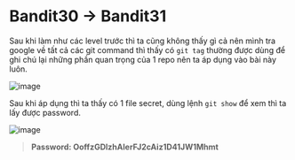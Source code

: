 # Bandit30 -> Bandit31

Sau khi làm như các level trước thì ta cũng không thấy gì cả nên mình tra google về tất cả các git command thì thấy có ` git tag ` thường được dùng để ghi chú lại những phần quan trọng của 1 repo nên ta áp dụng vào bài này luôn.

![image](https://github.com/hoangdat251004/write_up/assets/110254118/1bc2e3c5-a68f-4733-998a-5cc058050e50)

Sau khi áp dụng thì ta thấy có 1 file secret, dùng lệnh ` git show ` để xem thì ta lấy được password.

![image](https://github.com/hoangdat251004/write_up/assets/110254118/d56fd9f4-5f89-4c5b-bc51-a4c6658b22c0)

>**Password: OoffzGDlzhAlerFJ2cAiz1D41JW1Mhmt**
